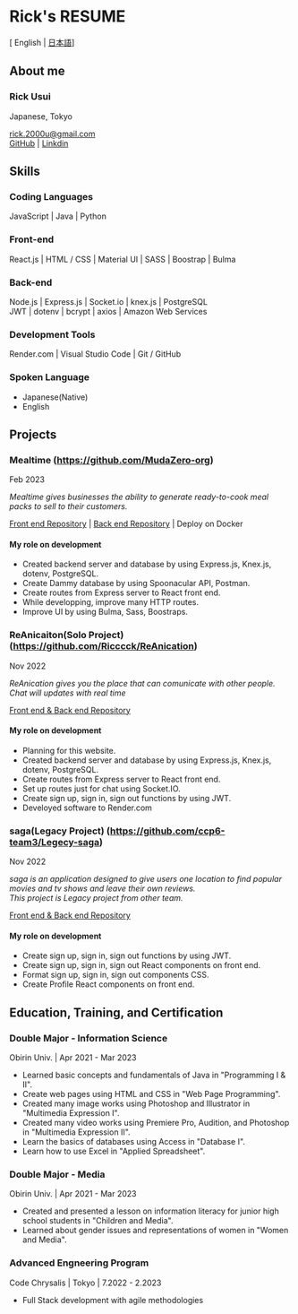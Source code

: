 <link rel="stylesheet" href="style.css" />

# Rick's RESUME
[ English | [日本語](https://github.com/Ricccck/Ricccck/blob/main/README.ja.md)]


## About me
### Rick Usui
Japanese, Tokyo

rick.2000u@gmail.com <br>
[GitHub](https://github.com/Ricccck) | [Linkdin](https://www.linkedin.com/in/ricccck-usui/)


## Skills
### Coding Languages
JavaScript | Java | Python

### Front-end
React.js | HTML / CSS | Material UI | SASS | Boostrap | Bulma

### Back-end
Node.js | Express.js | Socket.io | knex.js | PostgreSQL <br> JWT | dotenv | bcrypt | axios | Amazon Web Services

### Development Tools
Render.com | Visual Studio Code | Git / GitHub

### Spoken Language
- Japanese(Native)
- English


## Projects
### **Mealtime** (https://github.com/MudaZero-org)
<div class="date">Feb 2023</div>

*Mealtime gives businesses the ability to generate ready-to-cook meal packs to sell to their customers.*

[Front end Repository](https://github.com/MudaZero-org/Mealtime-FE) | 
[Back end Repository](https://github.com/MudaZero-org/Mealtime-BE) | 
Deploy on Docker

#### My role on development
- Created backend server and database by using Express.js, Knex.js, dotenv, PostgreSQL.
- Create Dammy database by using Spoonacular API, Postman.
- Create routes from Express server to React front end.
- While developping, improve many  HTTP routes.
- Improve UI by using Bulma, Sass, Boostraps.

### **ReAnicaiton**(Solo Project) (https://github.com/Ricccck/ReAnication)
<div class="date">Nov 2022</div>

*ReAnication gives you the place that can comunicate with other people. Chat will updates with real time*

[Front end & Back end Repository](https://github.com/Ricccck/ReAnication)

#### My role on development
- Planning for this website.
- Created backend server and database by using Express.js, Knex.js, dotenv, PostgreSQL.
- Create routes from Express server to React front end.
- Set up routes just for chat using Socket.IO.
- Create sign up, sign in, sign out functions by using JWT. 
- Develoyed software to Render.com

### **saga**(Legacy Project) (https://github.com/ccp6-team3/Legecy-saga)
<div class="date">Nov 2022</div>

*saga is an application designed to give users one location to find popular movies and tv shows and leave their own reviews.*<br>
*This project is Legacy project from other team.*

[Front end & Back end Repository](https://github.com/ccp6-team3/Legecy-saga)

#### My role on development
- Create sign up, sign in, sign out functions by using JWT.
- Create sign up, sign in, sign out React components on front end.
- Format sign up, sign in, sign out components CSS.
- Create Profile React components on front end.


## Education, Training, and Certification
### Double Major - **Information Science**
Obirin Univ. | Apr 2021 - Mar 2023
- Learned basic concepts and fundamentals of Java in "Programming I & II".
- Create web pages using HTML and CSS in "Web Page Programming".
- Created many image works using Photoshop and Illustrator in "Multimedia Expression I".
- Created many video works using Premiere Pro, Audition, and Photoshop in "Multimedia Expression II".
- Learn the basics of databases using Access in "Database I".
- Learn how to use Excel in "Applied Spreadsheet".

### Double Major - **Media**
Obirin Univ. | Apr 2021 - Mar 2023
- Created and presented a lesson on information literacy for junior high school students in "Children and Media".
- Learned about gender issues and representations of women in "Women and Media".

### Advanced Engneering Program
Code Chrysalis | Tokyo | 7.2022 - 2.2023
- Full Stack development with agile methodologies
